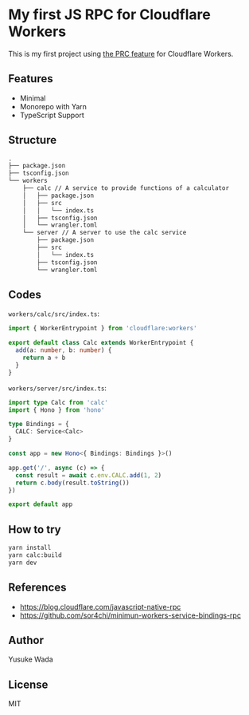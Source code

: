 # My first JS RPC for Cloudflare Workers

This is my first project using [the PRC feature](https://developers.cloudflare.com/workers/runtime-apis/rpc/) for Cloudflare Workers.

## Features

- Minimal
- Monorepo with Yarn
- TypeScript Support

## Structure

```txt
.
├── package.json
├── tsconfig.json
└── workers
    ├── calc // A service to provide functions of a calculator
    │   ├── package.json
    │   ├── src
    │   │   └── index.ts
    │   ├── tsconfig.json
    │   └── wrangler.toml
    └── server // A server to use the calc service
        ├── package.json
        ├── src
        │   └── index.ts
        ├── tsconfig.json
        └── wrangler.toml
```

## Codes

`workers/calc/src/index.ts`:

```ts
import { WorkerEntrypoint } from 'cloudflare:workers'

export default class Calc extends WorkerEntrypoint {
  add(a: number, b: number) {
    return a + b
  }
}
```

`workers/server/src/index.ts`:

```ts
import type Calc from 'calc'
import { Hono } from 'hono'

type Bindings = {
  CALC: Service<Calc>
}

const app = new Hono<{ Bindings: Bindings }>()

app.get('/', async (c) => {
  const result = await c.env.CALC.add(1, 2)
  return c.body(result.toString())
})

export default app
```

## How to try

```sh
yarn install
yarn calc:build
yarn dev
```

## References

- https://blog.cloudflare.com/javascript-native-rpc
- https://github.com/sor4chi/minimun-workers-service-bindings-rpc

## Author

Yusuke Wada

## License

MIT
